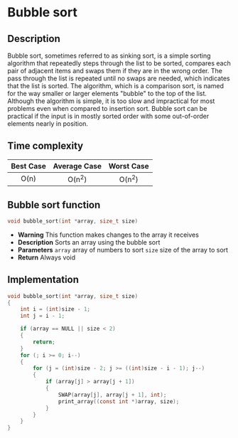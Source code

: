 # Bubble sort
## Description
Bubble sort, sometimes referred to as sinking sort, is a simple sorting algorithm that repeatedly steps through the list to be sorted, compares each pair of adjacent items and swaps them if they are in the wrong order. The pass through the list is repeated until no swaps are needed, which indicates that the list is sorted. The algorithm, which is a comparison sort, is named for the way smaller or larger elements "bubble" to the top of the list. Although the algorithm is simple, it is too slow and impractical for most problems even when compared to insertion sort. Bubble sort can be practical if the input is in mostly sorted order with some out-of-order elements nearly in position.
## Time complexity
|Best Case|Average Case|Worst Case|
|:--:|:--:|:--:|
|O(n)|O(n<sup>2</sup>)|O(n<sup>2</sup>)|
## Bubble sort function
```c
void bubble_sort(int *array, size_t size)
```
* **Warning**
	This function makes changes to the array it receives
* **Description**
	Sorts an array using the bubble sort
* **Parameters**
	`array` array of numbers to sort
	`size` size of the array to sort
* **Return**
	Always void
## Implementation
```c
void bubble_sort(int *array, size_t size)
{
	int i = (int)size - 1;
	int j = i - 1;

	if (array == NULL || size < 2)
	{
		return;
	}
	for (; i >= 0; i--)
	{
		for (j = (int)size - 2; j >= ((int)size - i - 1); j--)
		{
			if (array[j] > array[j + 1])
			{
				SWAP(array[j], array[j + 1], int);
				print_array((const int *)array, size);
			}
		}
	}
}
```
